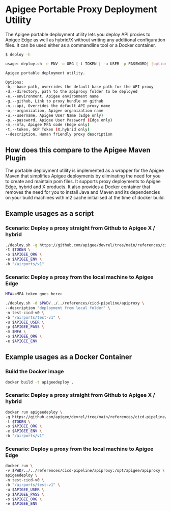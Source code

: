 # Apigee Portable Proxy Deployment Utility

The Apigee portable deployment utility lets you deploy API proxies to Apigee
Edge as well as hybrid/X without writing any additional configuration files. It
can be used either as a commandline tool or a Docker container.

```sh
$ deploy -h

usage: deploy.sh -e ENV -o ORG [-t TOKEN | -u USER -p PASSWORD] [options]

Apigee portable deployment utility.

Options:
-b,--base-path, overrides the default base path for the API proxy
-d,--directory, path to the apiproxy folder to be deployed
-e,--environment, Apigee environment name
-g,--github, Link to proxy bundle on github
-n,--api, Overrides the default API proxy name
-o,--organization, Apigee organization name
-u,--username, Apigee User Name (Edge only)
-p,--password, Apigee User Password (Edge only)
-m,--mfa, Apigee MFA code (Edge only)
-t,--token, GCP Token (X,hybrid only)
--description, Human friendly proxy description
```

## How does this compare to the Apigee Maven Plugin

The portable deployment utility is implemented as a wrapper for the Apigee Maven
that simplifies Apigee deployments by eliminating the need for you to create and
maintain pom files. It supports proxy deployments to Apigee Edge, hybrid and X
products. It also provides a Docker container that removes the need for you to
install Java and Maven and its dependencies on your build machines with m2 cache
initialised at the time of docker build.

## Example usages as a script

### Scenario: Deploy a proxy straight from Github to Apigee X / hybrid

```sh
./deploy.sh -g https://github.com/apigee/devrel/tree/main/references/cicd-pipeline/apiproxy \
-t $TOKEN \
-o $APIGEE_ORG \
-e $APIGEE_ENV \
-b "/airports/v1"
```

### Scenario: Deploy a proxy from the local machine to Apigee Edge

```sh
MFA=<MFA token goes here>

./deploy.sh -d $PWD/../../references/cicd-pipeline/apiproxy \
--description "deployment from local folder" \
-n test-cicd-v0 \
-b "/airports/test-v1" \
-u $APIGEE_USER \
-p $APIGEE_PASS \
-m $MFA \
-o $APIGEE_ORG \
-e $APIGEE_ENV
```

## Example usages as a Docker Container

### Build the Docker image

```sh
docker build -t apigeedeploy .
```

### Scenario: Deploy a proxy straight from Github to Apigee X / hybrid

```sh
docker run apigeedeploy \
-g https://github.com/apigee/devrel/tree/main/references/cicd-pipeline/apiproxy \
-t $TOKEN \
-o $APIGEE_ORG \
-e $APIGEE_ENV \
-b "/airports/v1"
```

### Scenario: Deploy a proxy from the local machine to Apigee Edge

```sh
docker run \
-v $PWD/../../references/cicd-pipeline/apiproxy:/opt/apigee/apiproxy \
apigeedeploy \
-n test-cicd-v0 \
-b "/airports/test-v1" \
-u $APIGEE_USER \
-p $APIGEE_PASS \
-o $APIGEE_ORG \
-e $APIGEE_ENV
```
